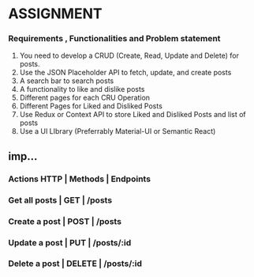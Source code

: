 # ASSIGNMENT

### Requirements , Functionalities and Problem statement

1. You need to develop a CRUD (Create, Read, Update and Delete) for posts.
2. Use the JSON Placeholder API to fetch, update, and create posts
3. A search bar to search posts
4. A functionality to like and dislike posts
5. Different pages for each CRU Operation
6. Different Pages for Liked and Disliked Posts
7. Use Redux or Context API to store Liked and Disliked Posts and list of posts
8. Use a UI LIbrary (Preferrably Material-UI or Semantic React)

## imp...

### Actions HTTP | Methods | Endpoints

### Get all posts | GET | /posts

### Create a post | POST | /posts

### Update a post | PUT | /posts/:id

### Delete a post | DELETE | /posts/:id
